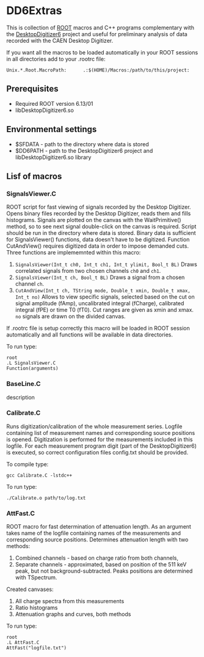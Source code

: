 # DD6Extras

This is collection of [ROOT](https://root.cern/) macros and C++ programs complementary with the [DesktopDigitizer6](https://github.com/kasia-rusiecka/DesktopDigitizer6) project and useful for preliminary analysis of data recorded with the CAEN Desktop Digitizer.

If you want all the macros to be loaded automatically in your ROOT sessions in all directories add to your .rootrc file:
```
Unix.*.Root.MacroPath:      .:$(HOME)/Macros:/path/to/this/project:
```

## Prerequisites 
* Required ROOT version 6.13/01
* libDesktopDigitizer6.so

## Environmental settings
* $SFDATA - path to the directory where data is stored
* $DD6PATH - path to the DesktopDigitizer6 project and libDesktopDigitizer6.so library

## Lisf of macros

### SignalsViewer.C

ROOT script for fast viewing of signals recorded by the Desktop Digitizer. Opens binary files recorded by the Desktop Digitizer, reads them and fills histograms. Signals are plotted on the canvas with the WaitPrimitive() method, so to see next signal double-click on the canvas is required. Script should be run in the directory where data is stored. Binary data is sufficient for SignalsViewer() functions, data doesn't have to be digitized. Function CutAndView() requires digitized data in order to impose demanded cuts. Three functions are implememnted within this macro:
1. `SignalsViewer(Int_t ch0, Int_t ch1, Int_t ylimit, Bool_t BL)` Draws correlated signals from two chosen channels `ch0` and `ch1`. 
2. `SignalsViewer(Int_t ch, Bool_t BL)` Draws a signal from a chosen channel `ch`.
3. `CutAndView(Int_t ch, TString mode, Double_t xmin, Double_t xmax, Int_t no)` Allows to view specific signals, selected based on the cut on signal amplitude (fAmp), uncalibrated integral (fCharge), calibrated integral (fPE) or time T0 (fT0). Cut ranges are given as xmin and xmax. `no` signals are drawn on the divided canvas.

If .rootrc file is setup correctly this macro will be loaded in ROOT session automatically and all functions will be available in data directories.

To run type:
```
root
.L SignalsViewer.C
Function(arguments)
```

### BaseLine.C
description

### Calibrate.C

Runs digitization/calibration of the whole measurement series. Logfile containing list of measurement names and corresponding source positions is opened. Digitization is performed for the measurements included in this logfile. For each measurement program digit (part of  the DesktopDigitizer6) is executed, so correct configuration files config.txt should be provided. 

To compile type:
```
gcc Calibrate.C -lstdc++
```

To run type:
```
./Calibrate.o path/to/log.txt
```

### AttFast.C

ROOT macro for fast determination of attenuation length. As an argument takes name of the logfile containing names of the measurements and corresponding source positions. Determines attenuation length with two methods:
1. Combined channels - based on charge ratio from both channels,
2. Separate channels - approximated, based on position of the 511 keV peak, but not  background-subtracted. Peaks positions are determined with TSpectrum.

Created canvases:
1. All charge spectra from this measurements
2. Ratio histograms
3. Attenuation graphs and curves, both methods

To run type:
```
root
.L AttFast.C
AttFast("logfile.txt")
```

